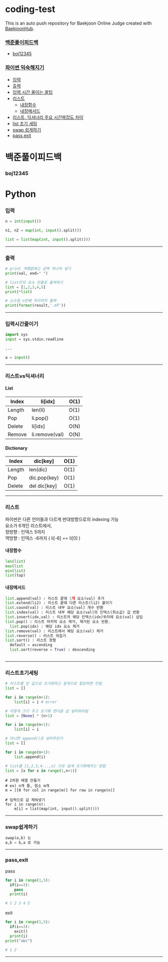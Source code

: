 # coding-test
This is an auto push repository for Baekjoon Online Judge created with [BaekjoonHub](https://github.com/BaekjoonHub/BaekjoonHub).

### [백준풀이피드백](#백준풀이피드백)
- [boj12345](#boj12345)

### [파이썬 익숙해지기](#Python)
- [입력](#입력)
- [출력](#출력)
- [입력 시간 줄이는 꿀팁](#입력시간줄이기)
- [리스트](#리스트)
  - [내장함수](#내장함수)
  - [내장메서드](#내장메서드) 
- [리스트, 딕셔너리 주요 시간복잡도 차이](#리스트vs딕셔너리)
- [list 초기 세팅](#리스트초기세팅)
- [swap 쉽게하기](#swap쉽게하기)
- [pass,exit](#pass,exit)

# 백준풀이피드백
### boj12345

# Python
### 입력
```python
n = int(input())

n1, n2 = map(int, input().split())

list = list(map(int, input().split()))
```
------------------
### 출력
```python
# print 개행없애고 공백 하나씩 넣기
print(val, end=" ")
```
```python
# list안의 요소 한줄로 출력하기
list = [1,2,3,4,5]
print(*list)
```
```python
# 소수점 n번째 자리까지 출력
print(format(result,'.nf'))
```
------------------
### 입력시간줄이기
```python
import sys
input = sys.stdin.readline

...

a = input()
```
------------------

### 리스트vs딕셔너리
#### List

| Index | li[idx] | O(1) |
| --- | --- | --- |
| Length | len(li) | O(1) |
| Pop | li.pop() | O(1) |
| Delete | li[idx] | O(N) |
| Remove | li.remove(val) | O(N) |

#### Dictionary

| Index | dic[key] | O(1) |
| --- | --- | --- |
| Length | len(dic) | O(1) |
| Pop | dic.pop(key) | O(1) |
| Delete | del dic[key] | O(1) |

------------------

### 리스트
파이썬은 다른 언어들과 다르게 반대방향으로의 indexing 가능</br>
요소가 6개인 리스트에서,</br>
정방향 : 인덱스 5까지 </br>
역방향 : 인덱스 -6까지 ( li[-6] == li[0] )</br>

#### 내장함수
```python
len(list)
max(list
min(list)
list(tup)
```
#### 내장메서드
```python
list.append(val) : 리스트 끝에 1개 요소(val) 추가
list.extend(li2) : 리스트 끝에 다른 리스트(li2) 붙이기
list.cound(val) : 리스트 내부 요소(val) 개수 반환
list.index(val) : 리스트 내부 해당 요소(val)의 인덱스(최소값) 값 반환
list.insert(idx,val) : 리스트의 해당 인덱스(idx)위치에 요소(val) 삽입
list.pop() : 리스트 마지막 요소 제거, 제거된 요소 반환. 
  list.pop(idx) : 해당 idx 요소 제거
list.remove(val) : 리스트에서 해당 요소(val) 제거
list.reverse() : 리스트 뒤집기
list.sort() : 리스트 정렬
  default = ascending
  list.sort(reverse = True) : descending
  
```
------------------
### 리스트초기세팅 
```python
# 리스트를 빈 값으로 초기화하고 동적으로 할당하면 안됨
list = []

for i in range(n+1):
    list[i] = i # error
```

```python
# 이렇게 크기 주고 초기화 한다음 값 넣어줘야됨
list = [None] * (n+1)

for i in range(n+1):
    list[i] = i
```

```python
# 아니면 append()로 넣어주던가
list = []

for i in range(n+1):
    list.append(i)
```
```python
# list를 [1,2,3,4...,n] 으로 쉽게 초기화해주는 방법
list = [x for x in range(1,n+1)]
```
```
# 2차원 배열 만들기 
# ex) n개 줄, 원소 m개 
m = [[0 for col in range(m)] for row in range(n)]

# 입력으로 값 채워넣기
for i in range(n):
    m[i] = list(map(int, input().split()))
```
------------------
### swap쉽게하기
```python
swap(a,b) 는
a,b = b,a 로 가능
```
------------------
### pass,exit
pass
```python
for i in range(1,5):
  if(i==3):
    pass
  print(i)

# 1 2 3 4 5
```

exit
```python
for i in range(1,5):
  if(i==3):
    exit()
  print(i)
print("abc")

# 1 2
```
------------------
